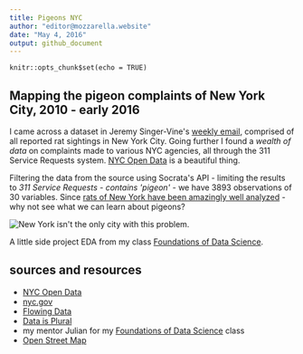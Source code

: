 ```yaml
---
title: Pigeons NYC
author: "editor@mozzarella.website" 
date: "May 4, 2016"
output: github_document
---
```

```{r setup, include=FALSE}
knitr::opts_chunk$set(echo = TRUE)
```

## Mapping the pigeon complaints of New York City, 2010 - early 2016

I came across a dataset in Jeremy Singer-Vine's [weekly email](https://tinyletter.com/data-is-plural), comprised of all reported rat sightings in New York City. Going further I found a _wealth of data_ on complaints made to various NYC agencies, all through the 311 Service Requests system. [NYC Open Data](https://nycopendata.socrata.com/data) is a beautiful thing.

Filtering the data from the source using Socrata's API - limiting the results to _311 Service Requests - contains 'pigeon'_ - we have 3893 observations of 30 variables. Since [rats of New York have been amazingly well analyzed](http://www.ncbi.nlm.nih.gov/pmc/articles/PMC4157232/) - why not see what we can learn about pigeons?

![New York isn't the only city with this problem.](http://pi.mozzarella.website/pigeon-rat.jpg) 

A little side project EDA from my class 
[Foundations of Data Science](https://www.springboard.com/workshops/data-science).

## sources and resources

- [NYC Open Data](https://nycopendata.socrata.com/)
- [nyc.gov](http://www1.nyc.gov/site/planning/data-maps/open-data/districts-download-metadata.page)
- [Flowing Data](http://flowingdata.com)
- [Data is Plural](https://tinyletter.com/data-is-plural)
- my mentor Julian for my [Foundations of Data Science](https://www.springboard.com/workshops/data-science) class
- [Open Street Map](http://openstreetmapdata.com/)